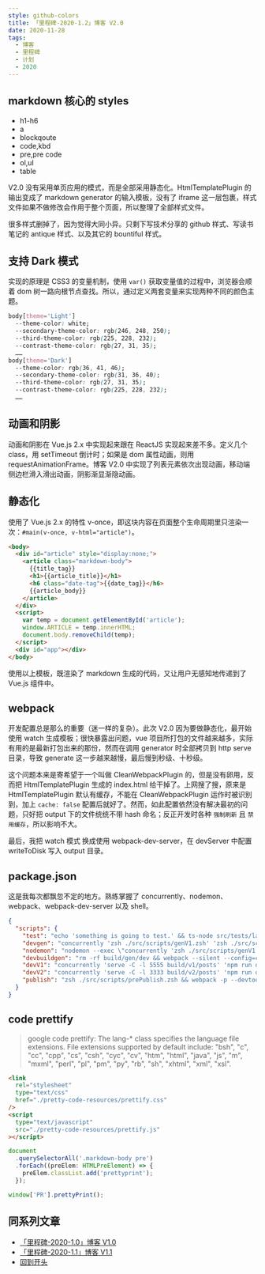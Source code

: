 ```yaml
---
style: github-colors
title: 「里程碑-2020-1.2」博客 V2.0
date: 2020-11-28
tags:
  - 博客
  - 里程碑
  - 计划
  - 2020
---
```


## markdown 核心的 styles

- h1-h6
- a
- blockqoute
- code,kbd
- pre,pre code
- ol,ul
- table

V2.0 没有采用单页应用的模式，而是全部采用静态化。HtmlTemplatePlugin 的输出变成了 markdown generator 的输入模板，没有了 iframe 这一层包裹，样式文件如果不做修改会作用于整个页面，所以整理了全部样式文件。

很多样式删掉了，因为觉得大同小异。只剩下写技术分享的 github 样式、写读书笔记的 antique 样式、以及其它的 bountiful 样式。

## 支持 Dark 模式

实现的原理是 CSS3 的变量机制，使用 `var()` 获取变量值的过程中，浏览器会顺着 dom 树一路向根节点查找。所以，通过定义两套变量来实现两种不同的颜色主题。

```css
body[theme='Light']
  --theme-color: white;
  --secondary-theme-color: rgb(246, 248, 250);
  --third-theme-color: rgb(225, 228, 232);
  --contrast-theme-color: rgb(27, 31, 35);
  ……
body[theme='Dark']
  --theme-color: rgb(36, 41, 46);
  --secondary-theme-color: rgb(31, 36, 40);
  --third-theme-color: rgb(27, 31, 35);
  --contrast-theme-color: rgb(225, 228, 232);
  ……
```

## 动画和阴影

动画和阴影在 Vue.js 2.x 中实现起来跟在 ReactJS 实现起来差不多。定义几个 class，用 setTimeout 倒计时；如果是 dom 属性动画，则用 requestAnimationFrame。博客 V2.0 中实现了列表元素依次出现动画，移动端侧边栏滑入滑出动画，阴影渐显渐隐动画。

## 静态化

使用了 Vue.js 2.x 的特性 v-once，即这块内容在页面整个生命周期里只渲染一次：`#main(v-once, v-html="article")`。

```html
<body>
  <div id="article" style="display:none;">
    <article class="markdown-body">
      {{title_tag}}
      <h1>{{article_title}}</h1>
      <h6 class="date-tag">{{date_tag}}</h6>
      {{article_body}}
    </article>
  </div>
  <script>
    var temp = document.getElementById('article');
    window.ARTICLE = temp.innerHTML;
    document.body.removeChild(temp);
  </script>
  <div id="app"></div>
</body>
```

使用以上模板，既渲染了 markdown 生成的代码，又让用户无感知地传递到了 Vue.js 组件中。

## webpack

开发配置总是那么的重要（迷一样的复杂）。此次 V2.0 因为要做静态化，最开始使用 watch 生成模板；很快暴露出问题，vue 项目所打包的文件越来越多，实际有用的是最新打包出来的那份，然而在调用 generator 时全部拷贝到 http serve 目录，导致 generate 这一步越来越慢，最后慢到秒级、十秒级。

这个问题本来是寄希望于一个叫做 CleanWebpackPlugin 的，但是没有卵用，反而把 HtmlTemplatePlugin 生成的 index.html 给干掉了。上网搜了搜，原来是 HtmlTemplatePlugin 默认有缓存，不能在 CleanWebpackPlugin 运作时被识别到，加上 `cache: false` 配置后就好了。然而，如此配置依然没有解决最初的问题，只好把 output 下的文件统统不带 hash 命名；反正开发时各种 `强制刷新` 且 `禁用缓存`，所以影响不大。

最后，我把 watch 模式 换成使用 webpack-dev-server，在 devServer 中配置 writeToDisk 写入 output 目录。

## package.json

这是我每次都飘忽不定的地方。熟练掌握了 concurrently、nodemon、webpack、webpack-dev-server 以及 shell。

```json
{
  "scripts": {
    "test": "echo 'something is going to test.' && ts-node src/tests/lang.ts",
    "devgen": "concurrently 'zsh ./src/scripts/genV1.zsh' 'zsh ./src/scripts/genV2.zsh'",
    "nodemon": "nodemon --exec \"concurrently 'zsh ./src/scripts/genV1.zsh' 'zsh ./src/scripts/genV2.zsh'\"",
    "devbuildgen": "rm -rf build/gen/dev && webpack --silent --config=cfg/webpack/gen.dev.js && npm run devgen",
    "devV1": "concurrently 'serve -C -l 5555 build/v1/posts' 'npm run devbuildgen' 'webpack-dev-server --config=cfg/webpack/site.v1.dev.js'",
    "devV2": "concurrently 'serve -C -l 3333 build/v2/posts' 'npm run devbuildgen' 'webpack-dev-server --config=cfg/webpack/site.v2.dev.js'",
    "publish": "zsh ./src/scripts/prePublish.zsh && webpack -p --devtool=false --config=cfg/webpack/gen.prod.js && webpack -p --devtool=false --config=cfg/webpack/site.v2.prod.js && concurrently 'webpack -p --devtool=false --config=cfg/webpack/site.v1.prod.js' 'zsh ./src/scripts/pubV1.zsh' 'zsh ./src/scripts/pubV2.zsh'"
  }
}
```

## code prettify

> google code prettify: The lang-\* class specifies the language file extensions.
> File extensions supported by default include:
> "bsh", "c", "cc", "cpp", "cs", "csh", "cyc", "cv", "htm", "html", "java",
> "js", "m", "mxml", "perl", "pl", "pm", "py", "rb", "sh", "xhtml", "xml",
> "xsl".

```html
<link
  rel="stylesheet"
  type="text/css"
  href="./pretty-code-resources/prettify.css"
/>
<script
  type="text/javascript"
  src="./pretty-code-resources/prettify.js"
></script>
```

```js
document
  .querySelectorAll('.markdown-body pre')
  .forEach((preElem: HTMLPreElement) => {
    preElem.classList.add('prettyprint');
  });

window['PR'].prettyPrint();
```

## 同系列文章

- [「里程碑-2020-1.0」博客 V1.0](post:2020-milestone-1-0)
- [「里程碑-2020-1.1」博客 V1.1](post:2020-milestone-1-1)
- [回到开头](scroll-to-the-very-top)
